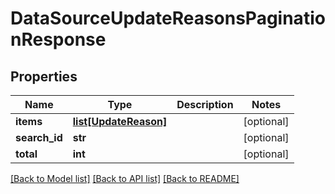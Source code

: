 # DataSourceUpdateReasonsPaginationResponse

## Properties
Name | Type | Description | Notes
------------ | ------------- | ------------- | -------------
**items** | [**list[UpdateReason]**](UpdateReason.md) |  | [optional] 
**search_id** | **str** |  | [optional] 
**total** | **int** |  | [optional] 

[[Back to Model list]](../README.md#documentation-for-models) [[Back to API list]](../README.md#documentation-for-api-endpoints) [[Back to README]](../README.md)


